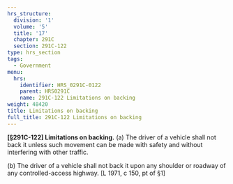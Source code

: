 ```yaml
---
hrs_structure:
  division: '1'
  volume: '5'
  title: '17'
  chapter: 291C
  section: 291C-122
type: hrs_section
tags:
  - Government
menu:
  hrs:
    identifier: HRS_0291C-0122
    parent: HRS0291C
    name: 291C-122 Limitations on backing
weight: 48420
title: Limitations on backing
full_title: 291C-122 Limitations on backing
---
```

**[§291C-122] Limitations on backing.** (a) The driver of a vehicle shall not back it unless such movement can be made with safety and without interfering with other traffic.

(b) The driver of a vehicle shall not back it upon any shoulder or roadway of any controlled-access highway. [L 1971, c 150, pt of §1]